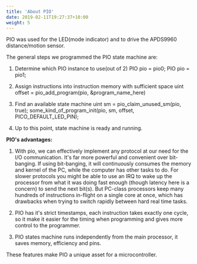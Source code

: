 ```yaml
---
title: 'About PIO'
date: 2019-02-11T19:27:37+10:00
weight: 5
---
```

PIO was used for the LED(mode indicator) and to drive the APDS9960 distance/motion sensor.

The general steps we programmed the PIO state machine are:

1. Determine which PIO instance to use(out of 2) PIO pio = pio0; PIO pio = pio1; 

2. Assign instructions into instruction memory with sufficient space uint offset = pio_add_program(pio, &program_name_here) 

3. Find an available state machine uint sm = pio_claim_unused_sm(pio, true); some_kind_of_program_init(pio, sm, offset, PICO_DEFAULT_LED_PIN); 
 
5. Up to this point, state machine is ready and running.



**PIO's advantages:**
1. With pio, we can effectively implement any protocol at our need for the I/O communication. It's far more powerful and convenient over bit-banging. If using bit-banging, it will continuously consumes the memory and kernel of the PC, while the computer has other tasks to do.  For slower protocols you might be able to use an IRQ to wake up the processor from what it was doing fast enough (though latency here is a concern) to send the next bit(s). But PC-class processors keep many hundreds of instructions in-flight on a single core at once, which has drawbacks when trying to switch rapidly between hard real time tasks. 

2. PIO has it's strict timestamps, each instruction takes exactly one cycle, so it make it easier for the timing when programming and gives more control to the programmer. 

3. PIO states machine runs independently from the main processor, it saves memory, efficiency and pins.

These features make PIO a unique asset for a microcontroller.


